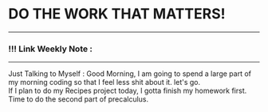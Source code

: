 
# DO THE WORK THAT MATTERS!

--- 
### !!! Link Weekly Note : 
---

Just Talking to Myself : Good Morning, I am going to spend a large part of my morning coding so that I feel less shit about it. let's go.  
If I plan to do my Recipes project today, I gotta finish my homework first. Time to do the second part of precalculus. 







